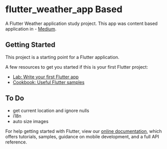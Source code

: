 # flutter_weather_app Based

A Flutter Weather application study project.
This app was content based application in - [Medium](https://medium.com/flutter-community/flutter-weather-app-using-provider-c168d59af837).

## Getting Started

This project is a starting point for a Flutter application.

A few resources to get you started if this is your first Flutter project:

- [Lab: Write your first Flutter app](https://flutter.dev/docs/get-started/codelab)
- [Cookbook: Useful Flutter samples](https://flutter.dev/docs/cookbook)

## To Do

- get current location and ignore nulls
- i18n
- auto size images

For help getting started with Flutter, view our
[online documentation](https://flutter.dev/docs), which offers tutorials,
samples, guidance on mobile development, and a full API reference.

